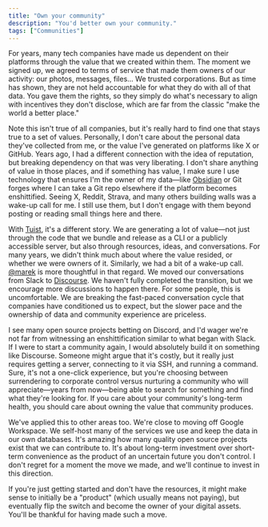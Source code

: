 ```yaml
---
title: "Own your community"
description: "You'd better own your community."
tags: ["Communities"]
---
```


For years, many tech companies have made us dependent on their platforms through the value that we created within them. The moment we signed up, we agreed to terms of service that made them owners of our activity: our photos, messages, files... We trusted corporations. But as time has shown, they are not held accountable for what they do with all of that data. You gave them the rights, so they simply do what's necessary to align with incentives they don't disclose, which are far from the classic "make the world a better place."

Note this isn't true of all companies, but it's really hard to find one that stays true to a set of values. Personally, I don't care about the personal data they've collected from me, or the value I've generated on platforms like X or GitHub. Years ago, I had a different connection with the idea of reputation, but breaking dependency on that was very liberating. I don't share anything of value in those places, and if something has value, I make sure I use technology that ensures I'm the owner of my data—like [Obsidian](https://obsidian.md/) or Git forges where I can take a Git repo elsewhere if the platform becomes enshittified. Seeing X, Reddit, Strava, and many others building walls was a wake-up call for me. I still use them, but I don't engage with them beyond posting or reading small things here and there.

With [Tuist](https://tuist.dev), it's a different story. We are generating a lot of value—not just through the code that we bundle and release as a CLI or a publicly accessible server, but also through resources, ideas, and conversations. For many years, we didn't think much about where the value resided, or whether we were owners of it. Similarly, we had a bit of a wake-up call. [@marek](https://mastodon.online/@marekfort) is more thoughtful in that regard. We moved our conversations from Slack to [Discourse](https://community.tuist.dev). We haven't fully completed the transition, but we encourage more discussions to happen there. For some people, this is uncomfortable. We are breaking the fast-paced conversation cycle that companies have conditioned us to expect, but the slower pace and the ownership of data and community experience are priceless.

I see many open source projects betting on Discord, and I'd wager we're not far from witnessing an enshittification similar to what began with Slack. If I were to start a community again, I would absolutely build it on something like Discourse. Someone might argue that it's costly, but it really just requires getting a server, connecting to it via SSH, and running a command. Sure, it's not a one-click experience, but you're choosing between surrendering to corporate control versus nurturing a community who will appreciate—years from now—being able to search for something and find what they're looking for. If you care about your community's long-term health, you should care about owning the value that community produces.

We've applied this to other areas too. We're close to moving off Google Workspace. We self-host many of the services we use and keep the data in our own databases. It's amazing how many quality open source projects exist that we can contribute to. It's about long-term investment over short-term convenience as the product of an uncertain future you don't control. I don't regret for a moment the move we made, and we'll continue to invest in this direction.

If you're just getting started and don't have the resources, it might make sense to initially be a "product" (which usually means not paying), but eventually flip the switch and become the owner of your digital assets. You'll be thankful for having made such a move.
